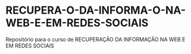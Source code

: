 # RECUPERA-O-DA-INFORMA-O-NA-WEB-E-EM-REDES-SOCIAIS
Repositório para o curso de RECUPERAÇÃO DA INFORMAÇÃO NA WEB E EM REDES SOCIAIS
